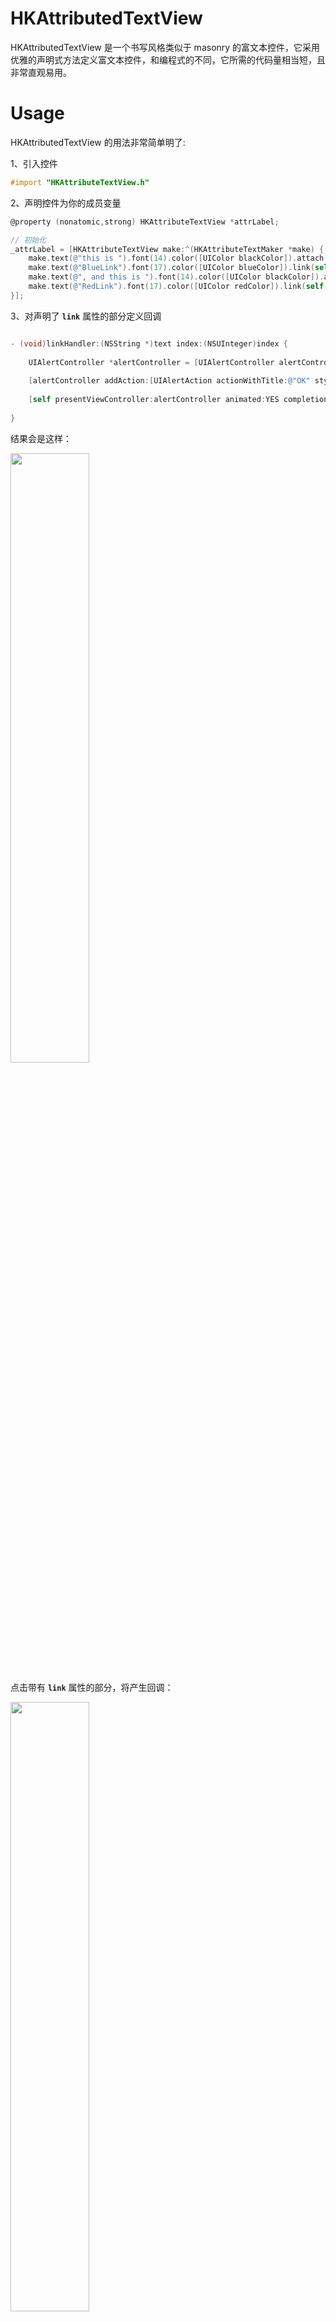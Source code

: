 # HKAttributedTextView

HKAttributedTextView 是一个书写风格类似于 masonry 的富文本控件，它采用优雅的声明式方法定义富文本控件，和编程式的不同，它所需的代码量相当短，且非常直观易用。

# Usage

HKAttributedTextView 的用法非常简单明了:

1、引入控件
```Objective-C
#import "HKAttributeTextView.h"
```

2、声明控件为你的成员变量
```Objective-C
@property (nonatomic,strong) HKAttributeTextView *attrLabel;

// 初始化
_attrLabel = [HKAttributeTextView make:^(HKAttributeTextMaker *make) {
    make.text(@"this is ").font(14).color([UIColor blackColor]).attach();
    make.text(@"BlueLink").font(17).color([UIColor blueColor]).link(self,@selector(linkHandler:index:)).attach();
    make.text(@", and this is ").font(14).color([UIColor blackColor]).attach();
    make.text(@"RedLink").font(17).color([UIColor redColor]).link(self,@selector(linkHandler:index:)).attach();
}];

```

3、对声明了 **`link`** 属性的部分定义回调
```Objective-C

- (void)linkHandler:(NSString *)text index:(NSUInteger)index {
    
    UIAlertController *alertController = [UIAlertController alertControllerWithTitle:text message:nil preferredStyle:UIAlertControllerStyleAlert];
    
    [alertController addAction:[UIAlertAction actionWithTitle:@"OK" style:UIAlertActionStyleDefault handler:^(UIAlertAction * _Nonnull action) {}]];
    
    [self presentViewController:alertController animated:YES completion:nil];
    
}

```

结果会是这样：

<img src="https://github.com/hon-key/HKAttributedTextView/raw/master/Screenshots/1.png" width = "50%" />

点击带有 **`link`** 属性的部分，将产生回调：

<img src="https://github.com/hon-key/HKAttributedTextView/raw/master/Screenshots/2.png" width = "50%" />

# Installation

```
pod 'HKAttributedTextView'
```
最新 pod 版本：1.1
